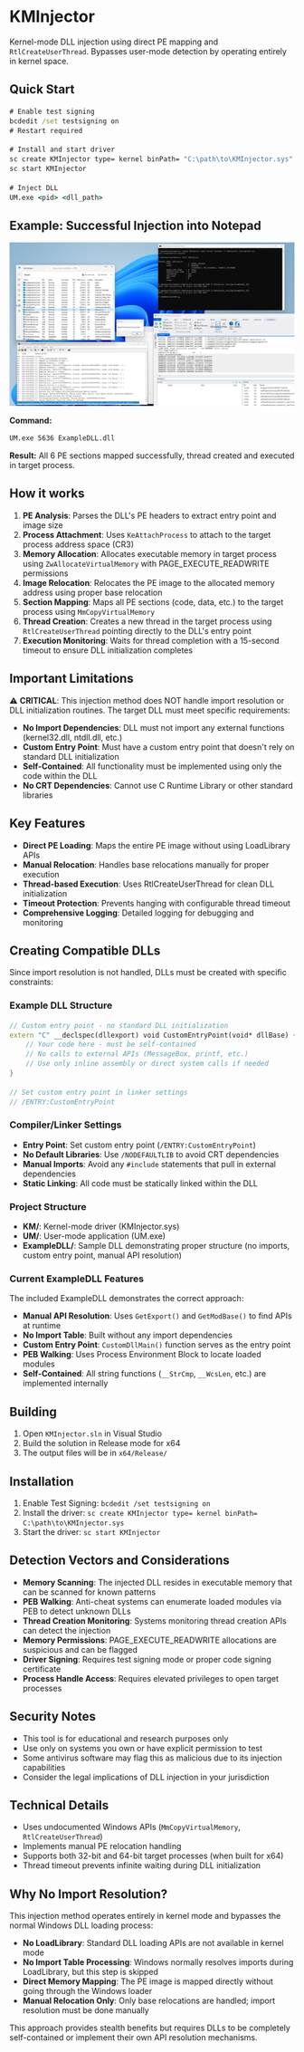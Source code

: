 # KMInjector
Kernel-mode DLL injection using direct PE mapping and `RtlCreateUserThread`. Bypasses user-mode detection by operating entirely in kernel space.

## Quick Start
```cmd
# Enable test signing
bcdedit /set testsigning on
# Restart required

# Install and start driver
sc create KMInjector type= kernel binPath= "C:\path\to\KMInjector.sys"
sc start KMInjector

# Inject DLL
UM.exe <pid> <dll_path>
```

## Example: Successful Injection into Notepad

![Successful Injection Demo](KMInjector/2025-09-15%2014_39_54-Window.png)

**Command:**
```cmd
UM.exe 5636 ExampleDLL.dll
```

**Result:** All 6 PE sections mapped successfully, thread created and executed in target process.

## How it works
1. **PE Analysis**: Parses the DLL's PE headers to extract entry point and image size
2. **Process Attachment**: Uses `KeAttachProcess` to attach to the target process address space (CR3)
3. **Memory Allocation**: Allocates executable memory in target process using `ZwAllocateVirtualMemory` with PAGE_EXECUTE_READWRITE permissions
4. **Image Relocation**: Relocates the PE image to the allocated memory address using proper base relocation
5. **Section Mapping**: Maps all PE sections (code, data, etc.) to the target process using `MmCopyVirtualMemory`
6. **Thread Creation**: Creates a new thread in the target process using `RtlCreateUserThread` pointing directly to the DLL's entry point
7. **Execution Monitoring**: Waits for thread completion with a 15-second timeout to ensure DLL initialization completes

## Important Limitations
⚠️ **CRITICAL**: This injection method does NOT handle import resolution or DLL initialization routines. The target DLL must meet specific requirements:

- **No Import Dependencies**: DLL must not import any external functions (kernel32.dll, ntdll.dll, etc.)
- **Custom Entry Point**: Must have a custom entry point that doesn't rely on standard DLL initialization
- **Self-Contained**: All functionality must be implemented using only the code within the DLL
- **No CRT Dependencies**: Cannot use C Runtime Library or other standard libraries

## Key Features
- **Direct PE Loading**: Maps the entire PE image without using LoadLibrary APIs
- **Manual Relocation**: Handles base relocations manually for proper execution
- **Thread-based Execution**: Uses RtlCreateUserThread for clean DLL initialization
- **Timeout Protection**: Prevents hanging with configurable thread timeout
- **Comprehensive Logging**: Detailed logging for debugging and monitoring

## Creating Compatible DLLs

Since import resolution is not handled, DLLs must be created with specific constraints:

### Example DLL Structure
```cpp
// Custom entry point - no standard DLL initialization
extern "C" __declspec(dllexport) void CustomEntryPoint(void* dllBase) {
    // Your code here - must be self-contained
    // No calls to external APIs (MessageBox, printf, etc.)
    // Use only inline assembly or direct system calls if needed
}

// Set custom entry point in linker settings
// /ENTRY:CustomEntryPoint
```

### Compiler/Linker Settings
- **Entry Point**: Set custom entry point (`/ENTRY:CustomEntryPoint`)
- **No Default Libraries**: Use `/NODEFAULTLIB` to avoid CRT dependencies
- **Manual Imports**: Avoid any `#include` statements that pull in external dependencies
- **Static Linking**: All code must be statically linked within the DLL

### Project Structure
- **KM/**: Kernel-mode driver (KMInjector.sys)
- **UM/**: User-mode application (UM.exe) 
- **ExampleDLL/**: Sample DLL demonstrating proper structure (no imports, custom entry point, manual API resolution)

### Current ExampleDLL Features
The included ExampleDLL demonstrates the correct approach:
- **Manual API Resolution**: Uses `GetExport()` and `GetModBase()` to find APIs at runtime
- **No Import Table**: Built without any import dependencies
- **Custom Entry Point**: `CustomDllMain()` function serves as the entry point
- **PEB Walking**: Uses Process Environment Block to locate loaded modules
- **Self-Contained**: All string functions (`__StrCmp`, `__WcsLen`, etc.) are implemented internally

## Building
1. Open `KMInjector.sln` in Visual Studio
2. Build the solution in Release mode for x64
3. The output files will be in `x64/Release/`

## Installation
1. Enable Test Signing: `bcdedit /set testsigning on`
2. Install the driver: `sc create KMInjector type= kernel binPath= C:\path\to\KMInjector.sys`
3. Start the driver: `sc start KMInjector`

## Detection Vectors and Considerations
- **Memory Scanning**: The injected DLL resides in executable memory that can be scanned for known patterns
- **PEB Walking**: Anti-cheat systems can enumerate loaded modules via PEB to detect unknown DLLs
- **Thread Creation Monitoring**: Systems monitoring thread creation APIs can detect the injection
- **Memory Permissions**: PAGE_EXECUTE_READWRITE allocations are suspicious and can be flagged
- **Driver Signing**: Requires test signing mode or proper code signing certificate
- **Process Handle Access**: Requires elevated privileges to open target processes

## Security Notes
- This tool is for educational and research purposes only
- Use only on systems you own or have explicit permission to test
- Some antivirus software may flag this as malicious due to its injection capabilities
- Consider the legal implications of DLL injection in your jurisdiction

## Technical Details
- Uses undocumented Windows APIs (`MmCopyVirtualMemory`, `RtlCreateUserThread`)
- Implements manual PE relocation handling
- Supports both 32-bit and 64-bit target processes (when built for x64)
- Thread timeout prevents infinite waiting during DLL initialization

## Why No Import Resolution?
This injection method operates entirely in kernel mode and bypasses the normal Windows DLL loading process:

- **No LoadLibrary**: Standard DLL loading APIs are not available in kernel mode
- **No Import Table Processing**: Windows normally resolves imports during LoadLibrary, but this step is skipped
- **Direct Memory Mapping**: The PE image is mapped directly without going through the Windows loader
- **Manual Relocation Only**: Only base relocations are handled; import resolution must be done manually

This approach provides stealth benefits but requires DLLs to be completely self-contained or implement their own API resolution mechanisms.
